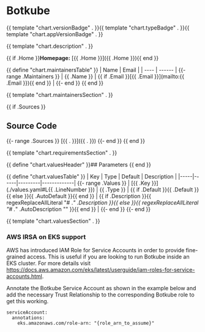 # Botkube

{{ template "chart.versionBadge" . }}{{ template "chart.typeBadge" . }}{{ template "chart.appVersionBadge" . }}

{{ template "chart.description" . }}

{{ if .Home }}**Homepage:** [{{ .Home }}]({{ .Home }}){{ end }}

{{ define "chart.maintainersTable" }}
| Name | Email  |
| ---- | ------ |
{{- range .Maintainers }}
| {{ .Name }} | {{ if .Email }}[{{ .Email }}](mailto:{{ .Email }}){{ end }} |
{{- end }}
{{ end }}

{{ template "chart.maintainersSection" . }}


{{ if .Sources }}
## Source Code

{{- range .Sources }}
[{{ . }}]({{ . }})
{{- end }}
{{ end }}

{{ template "chart.requirementsSection" . }}

{{ define "chart.valuesHeader" }}## Parameters {{ end }}

{{ define "chart.valuesTable" }}
| Key | Type | Default | Description |
|-----|------|---------|-------------|
{{- range .Values }}
| [{{ .Key }}](./values.yaml#L{{ .LineNumber }}) | {{ .Type }} | {{ if .Default }}{{ .Default }}{{ else }}{{ .AutoDefault }}{{ end }} | {{ if .Description }}{{ regexReplaceAllLiteral "# .*" .Description }}{{ else }}{{ regexReplaceAllLiteral "# .*" .AutoDescription "" }}{{ end }} |
{{- end }}
{{- end }}

{{ template "chart.valuesSection" . }}

### AWS IRSA on EKS support

AWS has introduced IAM Role for Service Accounts in order to provide fine-grained access. This is useful if you are looking to run Botkube inside an EKS cluster. For more details visit https://docs.aws.amazon.com/eks/latest/userguide/iam-roles-for-service-accounts.html.

Annotate the Botkube Service Account as shown in the example below and add the necessary Trust Relationship to the corresponding Botkube role to get this working.

```
serviceAccount:
  annotations:
    eks.amazonaws.com/role-arn: "{role_arn_to_assume}"
```
